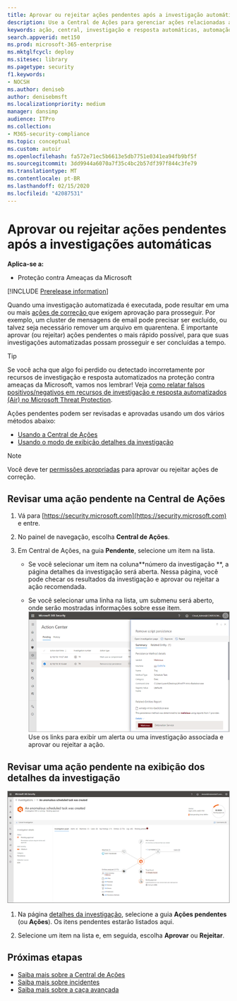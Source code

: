 ```yaml
---
title: Aprovar ou rejeitar ações pendentes após a investigação automática
description: Use a Central de Ações para gerenciar ações relacionadas a investigações e respostas automáticas
keywords: ação, central, investigação e resposta automáticas, automação, investigação, resposta, correção
search.appverid: met150
ms.prod: microsoft-365-enterprise
ms.mktglfcycl: deploy
ms.sitesec: library
ms.pagetype: security
f1.keywords:
- NOCSH
ms.author: deniseb
author: denisebmsft
ms.localizationpriority: medium
manager: dansimp
audience: ITPro
ms.collection:
- M365-security-compliance
ms.topic: conceptual
ms.custom: autoir
ms.openlocfilehash: fa572e71ec5b6613e5db7751e0341ea94fb9bf5f
ms.sourcegitcommit: 3dd9944a6070a7f35c4bc2b57df397f844c3fe79
ms.translationtype: MT
ms.contentlocale: pt-BR
ms.lasthandoff: 02/15/2020
ms.locfileid: "42087531"
---
```

# <a name="approve-or-reject-pending-actions-from-automated-investigations"></a>Aprovar ou rejeitar ações pendentes após a investigações automáticas

**Aplica-se a:**
- Proteção contra Ameaças da Microsoft

[!INCLUDE [Prerelease information](../includes/prerelease.md)]

Quando uma investigação automatizada é executada, pode resultar em uma ou mais [ações de correção ](mtp-action-center.md#remediation-actions) que exigem aprovação para prosseguir. Por exemplo, um cluster de mensagens de email pode precisar ser excluído, ou talvez seja necessário remover um arquivo em quarentena. É importante aprovar (ou rejeitar) ações pendentes o mais rápido possível, para que suas investigações automatizadas possam prosseguir e ser concluídas a tempo. 

> [!TIP]
> Se você acha que algo foi perdido ou detectado incorretamente por recursos de investigação e resposta automatizados na proteção contra ameaças da Microsoft, vamos nos lembrar! Veja [como relatar falsos positivos/negativos em recursos de investigação e resposta automatizados (Air) no Microsoft Threat Protection](mtp-autoir-report-false-positives-negatives.md).

Ações pendentes podem ser revisadas e aprovadas usando um dos vários métodos abaixo:
- [Usando a Central de Ações](#review-a-pending-action-in-the-action-center)
- [Usando o modo de exibição detalhes da investigação](#review-a-pending-action-in-the-investigation-details-view)

> [!NOTE]
> Você deve ter [permissões apropriadas](mtp-action-center.md#required-permissions-for-action-center-tasks) para aprovar ou rejeitar ações de correção.

## <a name="review-a-pending-action-in-the-action-center"></a>Revisar uma ação pendente na Central de Ações

1. Vá para [https://security.microsoft.com](https://security.microsoft.com) e entre. 

2. No painel de navegação, escolha **Central de Ações**. 

3. Em Central de Ações, na guia **Pendente**, selecione um item na lista. 

    - Se você selecionar um item na coluna**número da investigação **, a página detalhes da investigação será aberta. Nessa página, você pode checar os resultados da investigação e aprovar ou rejeitar a ação recomendada.
 
    - Se você selecionar uma linha na lista, um submenu será aberto, onde serão mostradas informações sobre esse item. <br/>![Aprovar ou rejeitar uma ação](../../media/air-actioncenter-itemselected.png)<br/>Use os links para exibir um alerta ou uma investigação associada e aprovar ou rejeitar a ação.

## <a name="review-a-pending-action-in-the-investigation-details-view"></a>Revisar uma ação pendente na exibição dos detalhes da investigação

![Detalhes da investigação](../../media/mtp-air-investdetails.png)

1. Na página [detalhes da investigação](mtp-autoir-results.md), selecione a guia **Ações pendentes** (ou **Ações**). Os itens pendentes estarão listados aqui.

2. Selecione um item na lista e, em seguida, escolha **Aprovar** ou **Rejeitar**.

## <a name="next-steps"></a>Próximas etapas

- [Saiba mais sobre a Central de Ações](mtp-action-center.md)
- [Saiba mais sobre incidentes](incidents-overview.md)
- [Saiba mais sobre a caça avançada](advanced-hunting-overview.md)
